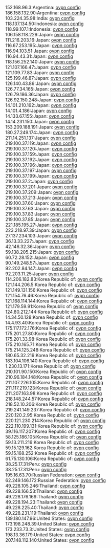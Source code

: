 152.168.96.3:Argentina: [ovpn config](vpn/152_168_96_3.ovpn)  
186.158.132.90:Argentina: [ovpn config](vpn/186_158_132_90.ovpn)  
103.224.35.98:India: [ovpn config](vpn/103_224_35_98.ovpn)  
118.137.134.50:Indonesia: [ovpn config](vpn/118_137_134_50.ovpn)  
118.99.107.1:Indonesia: [ovpn config](vpn/118_99_107_1.ovpn)  
106.158.118.229:Japan: [ovpn config](vpn/106_158_118_229.ovpn)  
111.216.203.16:Japan: [ovpn config](vpn/111_216_203_16.ovpn)  
116.67.253.195:Japan: [ovpn config](vpn/116_67_253_195.ovpn)  
116.94.103.51:Japan: [ovpn config](vpn/116_94_103_51.ovpn)  
116.94.43.31:Japan: [ovpn config](vpn/116_94_43_31.ovpn)  
118.156.252.140:Japan: [ovpn config](vpn/118_156_252_140.ovpn)  
121.107.166.47:Japan: [ovpn config](vpn/121_107_166_47.ovpn)  
121.109.77.83:Japan: [ovpn config](vpn/121_109_77_83.ovpn)  
125.199.46.87:Japan: [ovpn config](vpn/125_199_46_87.ovpn)  
126.140.43.86:Japan: [ovpn config](vpn/126_140_43_86.ovpn)  
126.77.34.165:Japan: [ovpn config](vpn/126_77_34_165.ovpn)  
126.79.186.36:Japan: [ovpn config](vpn/126_79_186_36.ovpn)  
126.92.150.248:Japan: [ovpn config](vpn/126_92_150_248.ovpn)  
14.101.210.162:Japan: [ovpn config](vpn/14_101_210_162.ovpn)  
14.101.4.186:Japan: [ovpn config](vpn/14_101_4_186.ovpn)  
14.133.67.155:Japan: [ovpn config](vpn/14_133_67_155.ovpn)  
14.14.231.150:Japan: [ovpn config](vpn/14_14_231_150.ovpn)  
153.209.188.191:Japan: [ovpn config](vpn/153_209_188_191.ovpn)  
180.27.249.174:Japan: [ovpn config](vpn/180_27_249_174.ovpn)  
211.14.251.137:Japan: [ovpn config](vpn/211_14_251_137.ovpn)  
219.100.37.119:Japan: [ovpn config](vpn/219_100_37_119.ovpn)  
219.100.37.120:Japan: [ovpn config](vpn/219_100_37_120.ovpn)  
219.100.37.159:Japan: [ovpn config](vpn/219_100_37_159.ovpn)  
219.100.37.192:Japan: [ovpn config](vpn/219_100_37_192.ovpn)  
219.100.37.196:Japan: [ovpn config](vpn/219_100_37_196.ovpn)  
219.100.37.197:Japan: [ovpn config](vpn/219_100_37_197.ovpn)  
219.100.37.199:Japan: [ovpn config](vpn/219_100_37_199.ovpn)  
219.100.37.2:Japan: [ovpn config](vpn/219_100_37_2.ovpn)  
219.100.37.201:Japan: [ovpn config](vpn/219_100_37_201.ovpn)  
219.100.37.209:Japan: [ovpn config](vpn/219_100_37_209.ovpn)  
219.100.37.213:Japan: [ovpn config](vpn/219_100_37_213.ovpn)  
219.100.37.60:Japan: [ovpn config](vpn/219_100_37_60.ovpn)  
219.100.37.63:Japan: [ovpn config](vpn/219_100_37_63.ovpn)  
219.100.37.83:Japan: [ovpn config](vpn/219_100_37_83.ovpn)  
219.100.37.85:Japan: [ovpn config](vpn/219_100_37_85.ovpn)  
221.185.195.27:Japan: [ovpn config](vpn/221_185_195_27.ovpn)  
223.218.97.39:Japan: [ovpn config](vpn/223_218_97_39.ovpn)  
27.137.234.103:Japan: [ovpn config](vpn/27_137_234_103.ovpn)  
36.13.33.227:Japan: [ovpn config](vpn/36_13_33_227.ovpn)  
42.146.32.36:Japan: [ovpn config](vpn/42_146_32_36.ovpn)  
59.138.205.215:Japan: [ovpn config](vpn/59_138_205_215.ovpn)  
60.72.28.152:Japan: [ovpn config](vpn/60_72_28_152.ovpn)  
90.149.248.57:Japan: [ovpn config](vpn/90_149_248_57.ovpn)  
92.202.84.147:Japan: [ovpn config](vpn/92_202_84_147.ovpn)  
92.203.11.25:Japan: [ovpn config](vpn/92_203_11_25.ovpn)  
114.206.182.83:Korea Republic of: [ovpn config](vpn/114_206_182_83.ovpn)  
121.144.206.5:Korea Republic of: [ovpn config](vpn/121_144_206_5.ovpn)  
121.149.131.156:Korea Republic of: [ovpn config](vpn/121_149_131_156.ovpn)  
121.154.76.46:Korea Republic of: [ovpn config](vpn/121_154_76_46.ovpn)  
121.168.114.144:Korea Republic of: [ovpn config](vpn/121_168_114_144.ovpn)  
121.179.59.91:Korea Republic of: [ovpn config](vpn/121_179_59_91.ovpn)  
124.80.212.144:Korea Republic of: [ovpn config](vpn/124_80_212_144.ovpn)  
14.34.50.128:Korea Republic of: [ovpn config](vpn/14_34_50_128.ovpn)  
14.4.93.40:Korea Republic of: [ovpn config](vpn/14_4_93_40.ovpn)  
175.117.172.176:Korea Republic of: [ovpn config](vpn/175_117_172_176.ovpn)  
175.201.27.80:Korea Republic of: [ovpn config](vpn/175_201_27_80.ovpn)  
175.201.33.98:Korea Republic of: [ovpn config](vpn/175_201_33_98.ovpn)  
175.210.165.71:Korea Republic of: [ovpn config](vpn/175_210_165_71.ovpn)  
175.214.125.248:Korea Republic of: [ovpn config](vpn/175_214_125_248.ovpn)  
180.65.32.219:Korea Republic of: [ovpn config](vpn/180_65_32_219.ovpn)  
183.104.106.140:Korea Republic of: [ovpn config](vpn/183_104_106_140.ovpn)  
1.230.13.171:Korea Republic of: [ovpn config](vpn/1_230_13_171.ovpn)  
210.101.90.150:Korea Republic of: [ovpn config](vpn/210_101_90_150.ovpn)  
210.96.184.148:Korea Republic of: [ovpn config](vpn/210_96_184_148.ovpn)  
211.107.226.105:Korea Republic of: [ovpn config](vpn/211_107_226_105.ovpn)  
211.117.219.123:Korea Republic of: [ovpn config](vpn/211_117_219_123.ovpn)  
211.207.163.98:Korea Republic of: [ovpn config](vpn/211_207_163_98.ovpn)  
218.148.244.57:Korea Republic of: [ovpn config](vpn/218_148_244_57.ovpn)  
218.52.10.206:Korea Republic of: [ovpn config](vpn/218_52_10_206.ovpn)  
219.241.149.237:Korea Republic of: [ovpn config](vpn/219_241_149_237.ovpn)  
220.120.2.95:Korea Republic of: [ovpn config](vpn/220_120_2_95.ovpn)  
220.121.230.214:Korea Republic of: [ovpn config](vpn/220_121_230_214.ovpn)  
222.110.199.131:Korea Republic of: [ovpn config](vpn/222_110_199_131.ovpn)  
39.116.117.207:Korea Republic of: [ovpn config](vpn/39_116_117_207.ovpn)  
58.125.186.105:Korea Republic of: [ovpn config](vpn/58_125_186_105.ovpn)  
59.13.211.216:Korea Republic of: [ovpn config](vpn/59_13_211_216.ovpn)  
59.15.129.162:Korea Republic of: [ovpn config](vpn/59_15_129_162.ovpn)  
59.15.168.252:Korea Republic of: [ovpn config](vpn/59_15_168_252.ovpn)  
61.75.130.106:Korea Republic of: [ovpn config](vpn/61_75_130_106.ovpn)  
38.25.17.31:Peru: [ovpn config](vpn/38_25_17_31.ovpn)  
38.25.17.31:Peru: [ovpn config](vpn/38_25_17_31.ovpn)  
195.16.63.70:Russian Federation: [ovpn config](vpn/195_16_63_70.ovpn)  
62.249.146.172:Russian Federation: [ovpn config](vpn/62_249_146_172.ovpn)  
49.228.105.246:Thailand: [ovpn config](vpn/49_228_105_246.ovpn)  
49.228.166.53:Thailand: [ovpn config](vpn/49_228_166_53.ovpn)  
49.228.176.169:Thailand: [ovpn config](vpn/49_228_176_169.ovpn)  
49.228.194.23:Thailand: [ovpn config](vpn/49_228_194_23.ovpn)  
49.228.225.40:Thailand: [ovpn config](vpn/49_228_225_40.ovpn)  
49.228.231.119:Thailand: [ovpn config](vpn/49_228_231_119.ovpn)  
139.180.147.96:United States: [ovpn config](vpn/139_180_147_96.ovpn)  
173.198.248.39:United States: [ovpn config](vpn/173_198_248_39.ovpn)  
173.233.73.3:United States: [ovpn config](vpn/173_233_73_3.ovpn)  
198.13.36.179:United States: [ovpn config](vpn/198_13_36_179.ovpn)  
207.148.112.140:United States: [ovpn config](vpn/207_148_112_140.ovpn)  
